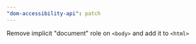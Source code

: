 ```yaml
---
"dom-accessibility-api": patch
---
```


Remove implicit "document" role on `<body>` and add it to `<html>`

